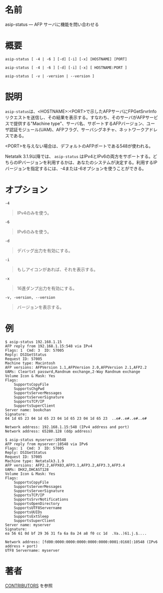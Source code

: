 # 名前

asip-status — AFP サーバに機能を問い合わせる

# 概要

`asip-status [ -4 | -6 ] [-d] [-i] [-x] [HOSTNAME] [PORT]`

`asip-status [ -4 | -6 ] [-d] [-i] [-x] [ HOSTNAME:PORT ]`

`asip-status [ -v | -version | --version ]`

# 説明

`asip-status`は、\<HOSTNAME\>:\<PORT\>で示したAFPサーバにFPGetSrvrInfoリクエストを送信し、その結果を表示する。すなわち、そのサーバがAFPサービスで提供する"Machine
type"、サーバ名、サポートするAFPバージョン、ユーザ認証モジュール(UAM)、AFPフラグ、サーバシグネチャ、ネットワークアドレスである。

\<PORT\>を与えない場合は、デフォルトのAFPポートである548が使われる。

Netatalk 3.1.9以降では、 `asip-status`
はIPv4とIPv6の両方をサポートする。どちらのIPバージョンを利用するかは、あなたのシステムが決定する。利用するIPバージョンを指定するには、-4または-6オプションを使うことができる。

# オプション

`-4`

> IPv4のみを使う。

`-6`

> IPv6のみを使う。

`-d`

> デバッグ出力を有効にする。

`-i`

> もしアイコンがあれば、それを表示する。

`-x`

> 16進ダンプ出力を有効にする。

`-v, -version, --version`

> バージョンを表示する。

# 例

    $ asip-status 192.168.1.15
    AFP reply from 192.168.1.15:548 via IPv4
    Flags: 1  Cmd: 3  ID: 57005
    Reply: DSIGetStatus
    Request ID: 57005
    Machine type: Macintosh
    AFP versions: AFPVersion 1.1,AFPVersion 2.0,AFPVersion 2.1,AFP2.2
    UAMs: Cleartxt passwrd,Randnum exchange,2-Way Randnum exchange
    Volume Icon & Mask: Yes
    Flags:
        SupportsCopyFile
        SupportsChgPwd
        SupportsServerMessages
        SupportsServerSignature
        SupportsTCP/IP
        SupportsSuperClient
    Server name: bookchan
    Signature:
    04 1d 65 23 04 1d 65 23 04 1d 65 23 04 1d 65 23  ..e#..e#..e#..e#

    Network address: 192.168.1.15:548 (IPv4 address and port)
    Network address: 65280.128 (ddp address)

    $ asip-status myserver:10548
    AFP reply from myserver:10548 via IPv6
    Flags: 1  Cmd: 3  ID: 57005
    Reply: DSIGetStatus
    Request ID: 57005
    Machine type: Netatalk3.1.9
    AFP versions: AFP2.2,AFPX03,AFP3.1,AFP3.2,AFP3.3,AFP3.4
    UAMs: DHX2,DHCAST128
    Volume Icon & Mask: Yes
    Flags:
        SupportsCopyFile
        SupportsServerMessages
        SupportsServerSignature
        SupportsTCP/IP
        SupportsSrvrNotifications
        SupportsOpenDirectory
        SupportsUTF8Servername
        SupportsUUIDs
        SupportsExtSleep
        SupportsSuperClient
    Server name: myserver
    Signature:
    ea 56 61 0d bf 29 36 31 fa 6a 8a 24 a8 f0 cc 1d  .Va..)61.j.$....

    Network address: [fd00:0000:0000:0000:0000:0000:0001:0160]:10548 (IPv6 address + port)
    UTF8 Servername: myserver

# 著者

[CONTRIBUTORS](https://netatalk.io/contributors) を参照
